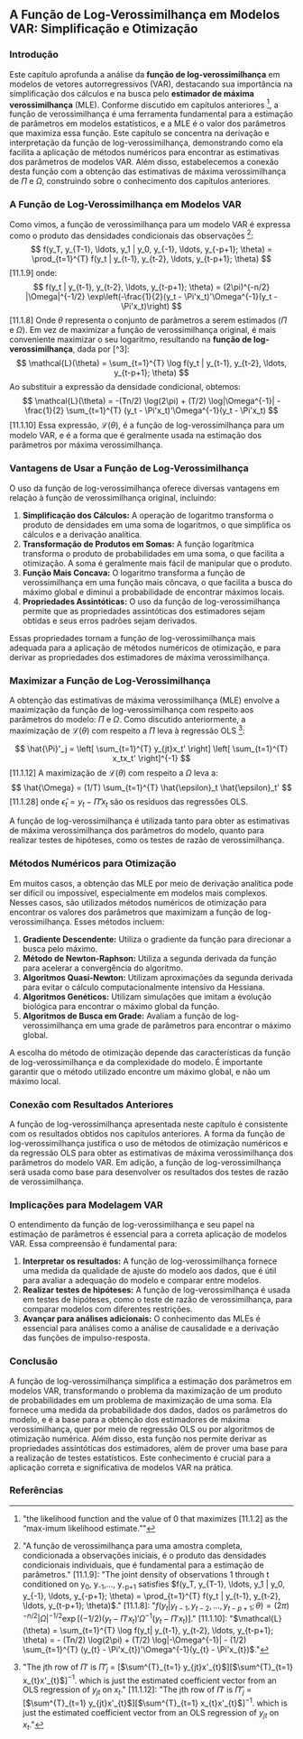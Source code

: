 ## A Função de Log-Verossimilhança em Modelos VAR: Simplificação e Otimização

### Introdução
Este capítulo aprofunda a análise da **função de log-verossimilhança** em modelos de vetores autorregressivos (VAR), destacando sua importância na simplificação dos cálculos e na busca pelo **estimador de máxima verossimilhança** (MLE). Conforme discutido em capítulos anteriores [^1], a função de verossimilhança é uma ferramenta fundamental para a estimação de parâmetros em modelos estatísticos, e a MLE é o valor dos parâmetros que maximiza essa função. Este capítulo se concentra na derivação e interpretação da função de log-verossimilhança, demonstrando como ela facilita a aplicação de métodos numéricos para encontrar as estimativas dos parâmetros de modelos VAR. Além disso, estabelecemos a conexão desta função com a obtenção das estimativas de máxima verossimilhança de $\Pi$ e $\Omega$, construindo sobre o conhecimento dos capítulos anteriores.

### A Função de Log-Verossimilhança em Modelos VAR
Como vimos, a função de verossimilhança para um modelo VAR é expressa como o produto das densidades condicionais das observações [^2]:
$$
f(y_T, y_{T-1}, \ldots, y_1 | y_0, y_{-1}, \ldots, y_{-p+1}; \theta) = \prod_{t=1}^{T} f(y_t | y_{t-1}, y_{t-2}, \ldots, y_{t-p+1}; \theta)
$$
[11.1.9]
onde:
$$
f(y_t | y_{t-1}, y_{t-2}, \ldots, y_{t-p+1}; \theta) = (2\pi)^{-n/2} |\Omega|^{-1/2} \exp\left(-\frac{1}{2}(y_t - \Pi'x_t)'\Omega^{-1}(y_t - \Pi'x_t)\right)
$$
[11.1.8]
Onde $\theta$ representa o conjunto de parâmetros a serem estimados ($\Pi$ e $\Omega$). Em vez de maximizar a função de verossimilhança original,  é mais conveniente maximizar o seu logaritmo, resultando na **função de log-verossimilhança**, dada por [^3]:
$$
\mathcal{L}(\theta) = \sum_{t=1}^{T} \log f(y_t | y_{t-1}, y_{t-2}, \ldots, y_{t-p+1}; \theta)
$$
Ao substituir a expressão da densidade condicional, obtemos:
$$
\mathcal{L}(\theta) = -(Tn/2) \log(2\pi) + (T/2) \log|\Omega^{-1}| - \frac{1}{2} \sum_{t=1}^{T} (y_t - \Pi'x_t)'\Omega^{-1}(y_t - \Pi'x_t)
$$
[11.1.10]
Essa expressão,  $\mathcal{L}(\theta)$,  é a função de log-verossimilhança para um modelo VAR, e é a forma que é geralmente usada na estimação dos parâmetros por máxima verossimilhança.

### Vantagens de Usar a Função de Log-Verossimilhança
O uso da função de log-verossimilhança oferece diversas vantagens em relação à função de verossimilhança original, incluindo:
1. **Simplificação dos Cálculos:** A operação de logaritmo transforma o produto de densidades em uma soma de logaritmos, o que simplifica os cálculos e a derivação analítica.
2. **Transformação de Produtos em Somas:** A função logarítmica transforma o produto de probabilidades em uma soma, o que facilita a otimização. A soma é geralmente mais fácil de manipular que o produto.
3. **Função Mais Concava:** O logaritmo transforma a função de verossimilhança em uma função mais côncava, o que facilita a busca do máximo global e diminui a probabilidade de encontrar máximos locais.
4.  **Propriedades Assintóticas:** O uso da função de log-verossimilhança permite que as propriedades assintóticas dos estimadores sejam obtidas e seus erros padrões sejam derivados.

Essas propriedades tornam a função de log-verossimilhança mais adequada para a aplicação de métodos numéricos de otimização, e para derivar as propriedades dos estimadores de máxima verossimilhança.

### Maximizar a Função de Log-Verossimilhança
A obtenção das estimativas de máxima verossimilhança (MLE) envolve a maximização da função de log-verossimilhança com respeito aos parâmetros do modelo: $\Pi$ e $\Omega$. Como discutido anteriormente, a maximização de $\mathcal{L}(\theta)$ com respeito a $\Pi$ leva à regressão OLS [^4]:

$$
\hat{\Pi}'_j = \left[ \sum_{t=1}^{T} y_{jt}x_t' \right] \left[ \sum_{t=1}^{T} x_tx_t' \right]^{-1}
$$
[11.1.12]
A maximização de $\mathcal{L}(\theta)$ com respeito a $\Omega$ leva a:
$$
\hat{\Omega} = (1/T) \sum_{t=1}^{T} \hat{\epsilon}_t \hat{\epsilon}_t'
$$
[11.1.28]
onde $\hat{\epsilon}_t = y_t - \hat{\Pi}'x_t$ são os resíduos das regressões OLS.

A função de log-verossimilhança é utilizada tanto para obter as estimativas de máxima verossimilhança dos parâmetros do modelo, quanto para realizar testes de hipóteses, como os testes de razão de verossimilhança.

### Métodos Numéricos para Otimização
Em muitos casos, a obtenção das MLE por meio de derivação analítica pode ser difícil ou impossível, especialmente em modelos mais complexos. Nesses casos, são utilizados métodos numéricos de otimização para encontrar os valores dos parâmetros que maximizam a função de log-verossimilhança. Esses métodos incluem:
1. **Gradiente Descendente:** Utiliza o gradiente da função para direcionar a busca pelo máximo.
2. **Método de Newton-Raphson:** Utiliza a segunda derivada da função para acelerar a convergência do algoritmo.
3. **Algoritmos Quasi-Newton:** Utilizam aproximações da segunda derivada para evitar o cálculo computacionalmente intensivo da Hessiana.
4. **Algoritmos Genéticos:** Utilizam simulações que imitam a evolução biológica para encontrar o máximo global da função.
5. **Algoritmos de Busca em Grade:** Avaliam a função de log-verossimilhança em uma grade de parâmetros para encontrar o máximo global.

A escolha do método de otimização depende das características da função de log-verossimilhança e da complexidade do modelo. É importante garantir que o método utilizado encontre um máximo global, e não um máximo local.

### Conexão com Resultados Anteriores
A função de log-verossimilhança apresentada neste capítulo é consistente com os resultados obtidos nos capítulos anteriores. A forma da função de log-verossimilhança justifica o uso de métodos de otimização numéricos e da regressão OLS para obter as estimativas de máxima verossimilhança dos parâmetros do modelo VAR. Em adição, a função de log-verossimilhança será usada como base para desenvolver os resultados dos testes de razão de verossimilhança.

### Implicações para Modelagem VAR
O entendimento da função de log-verossimilhança e seu papel na estimação de parâmetros é essencial para a correta aplicação de modelos VAR. Essa compreensão é fundamental para:
1.  **Interpretar os resultados:** A função de log-verossimilhança fornece uma medida da qualidade de ajuste do modelo aos dados, que é útil para avaliar a adequação do modelo e comparar entre modelos.
2.  **Realizar testes de hipóteses:** A função de log-verossimilhança é usada em testes de hipóteses, como o teste de razão de verossimilhança, para comparar modelos com diferentes restrições.
3.  **Avançar para análises adicionais:** O conhecimento das MLEs é essencial para análises como a análise de causalidade e a derivação das funções de impulso-resposta.

### Conclusão
A função de log-verossimilhança simplifica a estimação dos parâmetros em modelos VAR, transformando o problema da maximização de um produto de probabilidades em um problema de maximização de uma soma. Ela fornece uma medida da probabilidade dos dados, dados os parâmetros do modelo, e é a base para a obtenção dos estimadores de máxima verossimilhança, quer por meio de regressão OLS ou por algoritmos de otimização numérica. Além disso, esta função nos permite derivar as propriedades assintóticas dos estimadores, além de prover uma base para a realização de testes estatísticos. Este conhecimento é crucial para a aplicação correta e significativa de modelos VAR na prática.

### Referências
[^1]: "the likelihood function and the value of 0 that maximizes [11.1.2] as the “max-imum likelihood estimate.”"
[^2]:  "A função de verossimilhança para uma amostra completa, condicionada a observações iniciais, é o produto das densidades condicionais individuais, que é fundamental para a estimação de parâmetros."
[11.1.9]: "The joint density of observations 1 through t conditioned on y<sub>0</sub>, y<sub>-1</sub>,..., y<sub>-p+1</sub> satisfies $f(y_T, y_{T-1}, \ldots, y_1 | y_0, y_{-1}, \ldots, y_{-p+1}; \theta) = \prod_{t=1}^{T} f(y_t | y_{t-1}, y_{t-2}, \ldots, y_{t-p+1}; \theta)$."
[11.1.8]: "$f(y_t | y_{t-1}, y_{t-2}, \ldots, y_{t-p+1}; \theta) = (2\pi)^{-n/2}|\Omega|^{-1/2} \exp[(-1/2)(y_{t} - \Pi'x_{t})'\Omega^{-1}(y_{t} - \Pi'x_{t})]$."
[11.1.10]: "$\mathcal{L}(\theta) =  \sum_{t=1}^{T} \log f(y_t| y_{t-1}, y_{t-2}, \ldots, y_{t-p+1}; \theta) = - (Tn/2) \log(2\pi) + (T/2) \log|-\Omega^{-1}| - (1/2) \sum_{t=1}^{T} (y_{t} - \Pi'x_{t})'\Omega^{-1}(y_{t} - \Pi'x_{t})$."
[^4]: "The jth row of $\Pi'$ is  $\hat{\Pi}'_j$ = [$\sum^{T}_{t=1} y_{jt}x'_{t}$][$\sum^{T}_{t=1} x_{t}x'_{t}$]$^{-1}$. which is just the estimated coefficient vector from an OLS regression of $y_{jt}$ on $x_{t}$."
[11.1.12]: "The jth row of $\Pi'$ is  $\hat{\Pi}'_j$ = [$\sum^{T}_{t=1} y_{jt}x'_{t}$][$\sum^{T}_{t=1} x_{t}x'_{t}$]$^{-1}$. which is just the estimated coefficient vector from an OLS regression of $y_{jt}$ on $x_{t}$."
<!-- END -->
